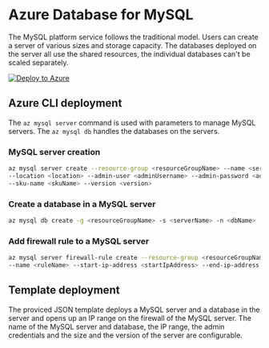 # Azure Database for MySQL

The MySQL platform service follows the traditional model. Users can create a server of various sizes and storage capacity. The databases deployed on the server all use the shared resources, the individual databases can't be scaled separately.

[![Deploy to Azure](http://azuredeploy.net/deploybutton.png)](https://portal.azure.com/#create/Microsoft.Template/uri/https%3A%2F%2Fraw.githubusercontent.com%2FCloudDirect%2FARMLab%2Fmaster%2Ftemplates%2FAzureMySQL%2Fazuredeploy.json)

## Azure CLI deployment

The `az mysql server` command is used with parameters to manage MySQL servers. The `az mysql db` handles the databases on the servers.

### MySQL server creation

```bash
az mysql server create --resource-group <resourceGroupName> --name <serverName> \
--location <location> --admin-user <adminUsername> --admin-password <adminPassword> \
--sku-name <skuName> --version <version>
```

### Create a database in a MySQL server

```bash
az mysql db create -g <resourceGroupName> -s <serverName> -n <dbName>
```

### Add firewall rule to a MySQL server

```bash
az mysql server firewall-rule create --resource-group <resourceGroupName> --server-name <serverName> \
--name <ruleName> --start-ip-address <startIpAddress> --end-ip-address <endIpAddress>
```

## Template deployment

The proviced JSON template deploys a MySQL server and a database in the server and opens up an IP range on the firewall of the MySQL server. The name of the MySQL server and database, the IP range, the admin credentials and the size and the version of the server are configurable.